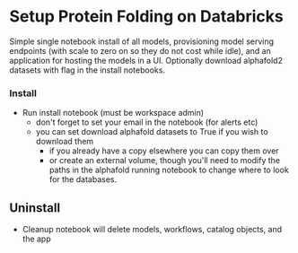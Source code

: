 # Setup Protein Folding on Databricks

Simple single notebook install of all models, provisioning model serving endpoints (with scale to zero on so they do not cost while idle), and an application for hosting the models in a UI. Optionally download alphafold2 datasets with flag in the install notebooks.

### Install
- Run install notebook (must be workspace admin)
  - don't forget to set your email in the notebook (for alerts etc)
  - you can set download alphafold datasets to True if you wish to download them
    - if you already have a copy elsewhere you can copy them over 
    - or create an external volume, though you'll need to modify the paths in the alphafold running notebook to change where to look for the databases.

## Uninstall
- Cleanup notebook will delete models, workflows, catalog objects, and the app